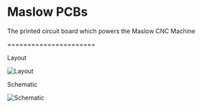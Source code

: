 # Maslow PCBs

The printed circuit board which powers the Maslow CNC Machine

======================


Layout

![Layout](https://raw.githubusercontent.com/MaslowCNC/Electronics/master/PowerDistributionBoardLayout.PNG)

Schematic

![Schematic](https://github.com/MaslowCNC/Electronics/blob/master/PowerDistributionBoardSchematic.PNG)
